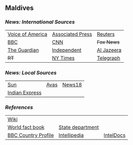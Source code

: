 ## Maldives ##

### _News: International Sources_ ###
|   |   |   |
| --- | --- | --- |
| [Voice of America](https://www.voanews.com/search?search_api_fulltext=Maldives&type=1&sort_by=publication_time) | [Associated Press](https://apnews.com/Maldives) | [Reuters](https://www.reuters.com/search/news?sortBy=&dateRange=&blob=maldives) |
| [BBC](https://www.bbc.com/news/topics/cq23pdgvgnxt/maldives) | [CNN](https://www.cnn.com/search/?q=Maldives&size=10&type=article) | ~~Fox News~~ |
| [The Guardian](https://www.theguardian.com/world/maldives)  | [Independent](https://www.independent.co.uk/topic/maldives?CMP=ILC-refresh) | [Al Jazeera](https://www.aljazeera.com/topics/country/Maldives.html) |
| ~~RT~~ | [NY Times](https://www.nytimes.com/topic/destination/maldives) | [Telegraph](https://www.telegraph.co.uk/maldives/) |

### _News: Local Sources_ ###
|   |   |   |
| --- | --- | --- |
| [Sun](https://en.sun.mv/) | [Avas](https://avas.mv/en) | [News18](https://www.news18.com/newstopics/maldives.html) |
| [Indian Express](https://indianexpress.com/about/maldives/) |  |  |


### _References_ ###
|   |   |   |
| --- | --- | --- |
| [Wiki](https://en.wikipedia.org/wiki/Maldives) | 
[World fact book](https://www.cia.gov/library/publications/resources/the-world-factbook/geos/mv.html) | [State department](https://www.state.gov/countries-areas/maldives/) |
| [BBC Country Profile](https://www.bbc.com/news/world-south-asia-12651486) | [Intellipedia](https://intellipedia.intelink.gov/wiki/Maldives) | [IntelDocs](https://inteldocs.intelink.gov/search/folder?q=Maldives) |
